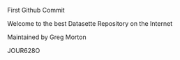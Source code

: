 First Github Commit

Welcome to the best Datasette Repository on the Internet

Maintained by Greg Morton

JOUR628O
